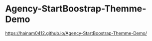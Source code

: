# Agency-StartBoostrap-Themme-Demo


https://hainam0412.github.io/Agency-StartBoostrap-Themme-Demo/
